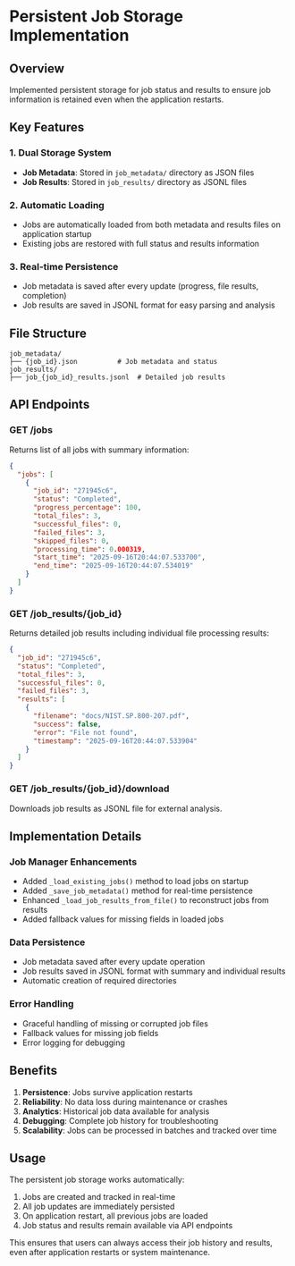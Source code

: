 # Persistent Job Storage Implementation

## Overview
Implemented persistent storage for job status and results to ensure job information is retained even when the application restarts.

## Key Features

### 1. Dual Storage System
- **Job Metadata**: Stored in `job_metadata/` directory as JSON files
- **Job Results**: Stored in `job_results/` directory as JSONL files

### 2. Automatic Loading
- Jobs are automatically loaded from both metadata and results files on application startup
- Existing jobs are restored with full status and results information

### 3. Real-time Persistence
- Job metadata is saved after every update (progress, file results, completion)
- Job results are saved in JSONL format for easy parsing and analysis

## File Structure

```
job_metadata/
├── {job_id}.json          # Job metadata and status
job_results/
├── job_{job_id}_results.jsonl  # Detailed job results
```

## API Endpoints

### GET /jobs
Returns list of all jobs with summary information:
```json
{
  "jobs": [
    {
      "job_id": "271945c6",
      "status": "Completed",
      "progress_percentage": 100,
      "total_files": 3,
      "successful_files": 0,
      "failed_files": 3,
      "skipped_files": 0,
      "processing_time": 0.000319,
      "start_time": "2025-09-16T20:44:07.533700",
      "end_time": "2025-09-16T20:44:07.534019"
    }
  ]
}
```

### GET /job_results/{job_id}
Returns detailed job results including individual file processing results:
```json
{
  "job_id": "271945c6",
  "status": "Completed",
  "total_files": 3,
  "successful_files": 0,
  "failed_files": 3,
  "results": [
    {
      "filename": "docs/NIST.SP.800-207.pdf",
      "success": false,
      "error": "File not found",
      "timestamp": "2025-09-16T20:44:07.533904"
    }
  ]
}
```

### GET /job_results/{job_id}/download
Downloads job results as JSONL file for external analysis.

## Implementation Details

### Job Manager Enhancements
- Added `_load_existing_jobs()` method to load jobs on startup
- Added `_save_job_metadata()` method for real-time persistence
- Enhanced `_load_job_results_from_file()` to reconstruct jobs from results
- Added fallback values for missing fields in loaded jobs

### Data Persistence
- Job metadata saved after every update operation
- Job results saved in JSONL format with summary and individual results
- Automatic creation of required directories

### Error Handling
- Graceful handling of missing or corrupted job files
- Fallback values for missing job fields
- Error logging for debugging

## Benefits

1. **Persistence**: Jobs survive application restarts
2. **Reliability**: No data loss during maintenance or crashes
3. **Analytics**: Historical job data available for analysis
4. **Debugging**: Complete job history for troubleshooting
5. **Scalability**: Jobs can be processed in batches and tracked over time

## Usage

The persistent job storage works automatically:
1. Jobs are created and tracked in real-time
2. All job updates are immediately persisted
3. On application restart, all previous jobs are loaded
4. Job status and results remain available via API endpoints

This ensures that users can always access their job history and results, even after application restarts or system maintenance.
